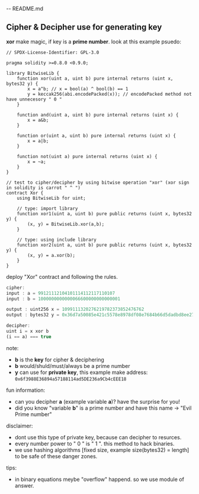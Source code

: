 -- README.md
## Cipher & Decipher use for generating key
**xor** make magic, if key is a **prime number**. look at this example psuedo:

```solidity
// SPDX-License-Identifier: GPL-3.0

pragma solidity >=0.8.0 <0.9.0;

library BitwiseLib {
    function xor(uint a, uint b) pure internal returns (uint x, bytes32 y) {
        x = a^b; // x = bool(a) ^ bool(b) == 1 
        y = keccak256(abi.encodePacked(x)); // encodePacked method not have unnecesory " 0 "
    }
    
    function and(uint a, uint b) pure internal returns (uint x) {
        x = a&b;
    }
    
    function or(uint a, uint b) pure internal returns (uint x) {
        x = a|b;
    }
    
    function not(uint a) pure internal returns (uint x) {
        x = ~a;
    }
}

// test to cipher/decipher by using bitwise operation "xor" (xor sign in solidity is carrot " ^ ")
contract Xor {
    using BitwiseLib for uint;
    
    // type: import library
    function xor1(uint a, uint b) pure public returns (uint x, bytes32 y) {
        (x, y) = BitwiseLib.xor(a,b);
    }
    
    // type: using include library
    function xor2(uint a, uint b) pure public returns (uint x, bytes32 y) {
        (x, y) = a.xor(b);
    }
}
```

deploy "Xor" contract and following the rules.
```js
cipher:
input : a = 99121112104101114112117110107
input : b = 1000000000000066600000000000001

output : uint256 x = 1099111320276219782373852476762
output : bytes32 y = 0x36d7a50085e421c5578e8978df08e7684b66d5dadbd8ee2791777c9715f5e6d5

decipher: 
uint i = x xor b
(i == a) === true
```

note: 
- **b** is the **key** for cipher & deciphering
- **b** would/shuld/must/always be a prime number
- **y** can use for **private key**, this example make address: `0x6f3988E36894a57188114ad5DE236a9Cb4cEEE18`

fun information:
- can you decipher **a** (example variable **a**)? have the surprise for you!
- did you know "variable **b**" is a prime number and have this name -> "Evil Prime number" 

disclaimer:
- dont use this type of private key, because can decipher to resurces.
- every number power to " 0 " is " 1 ". this method to hack binaries.
- we use hashing algorithms [fixed size, example size(bytes32) = length] to be safe of these danger zones.

tips:
- in binary equations meybe "overflow" happend. so we use module of answer.
